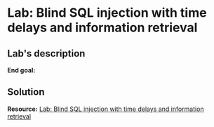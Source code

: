 # Lab: Blind SQL injection with time delays and information retrieval

## Lab's description

**End goal:**

## Solution

**Resource:** [Lab: Blind SQL injection with time delays and information retrieval](https://portswigger.net/web-security/learning-paths/sql-injection/sql-injection-exploiting-blind-sql-injection-by-triggering-time-delays/sql-injection/blind/lab-time-delays-info-retrieval)
